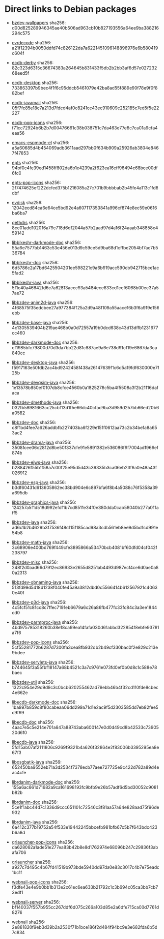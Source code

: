 # Direct links to Debian packages
 
  - [bzdev-wallpapers](./archive/pool/contrib/b/bzdev-wallpapers/bzdev-wallpapers_1.0.0_all.deb)
    sha256: d00d825289946345ae40b506ad963cb10b827193556a64ee9ba388216294c575
 
  - [cvrdecode](./archive/pool/contrib/c/cvrdecode/cvrdecode_1.3_all.deb)
    sha256: a21f12394b0050ddfd74c826122da7a6221451096148896976e6b580419c604f
 
  - [ecdb-derby](./archive/pool/contrib/e/ecdb-derby/ecdb-derby_0.1.8_all.deb)
    sha256: 82c323d6315c36674383a264645b831433f5db2b2bb3af6d57e02723268eed5f
 
  - [ecdb-desktop](./archive/pool/contrib/e/ecdb-desktop/ecdb-desktop_0.1.8_all.deb)
    sha256: 733863397b9bec4f1f6c95ddcb5461079e42ba8ad55f889e90f78e9f0f882bef
 
  - [ecdb-javamail](./archive/pool/contrib/e/ecdb-javamail/ecdb-javamail_0.1.7_all.deb)
    sha256: 05f7fc85e18c7a213d7fdcd4af0c8241cc43ec910609c252185c7ed5f5e22227
 
  - [ecdb-pop-icons](./archive/pool/contrib/e/ecdb-pop-icons/ecdb-pop-icons_0.1.8_all.deb)
    sha256: f71cc72924b6b2b7d00476661c38b038751c7da463e77e8c7ca01a9cfa4eaa56
 
  - [emacs-espmode-el](./archive/pool/contrib/e/emacs-espmode-el/emacs-espmode-el_1.1_all.deb)
    sha256: a5a60685d4b454069adb3611aad297bb0f634b909a25926ab3804e8467f47853
 
  - [epts](./archive/pool/contrib/e/epts/epts_1.1.32_all.deb)
    sha256: 94bf0c4fe39ed1458ff802da6b1e4239a2f623ea16cff96494c68bce00df6fc0
 
  - [epts-pop-icons](./archive/pool/contrib/e/epts-pop-icons/epts-pop-icons_1.1.32_all.deb)
    sha256: 2f7474625ef222dcfed375b1216085a27c701b9bbbbab2b45fe4a113c1fd8dbf
 
  - [evdisk](./archive/pool/contrib/e/evdisk/evdisk_1.13.1_all.deb)
    sha256: 12042ecd84ca6e64ce5bd92e4a607117353841a996cf874e8ec59e0616ba6ba7
 
  - [gethdrs](./archive/pool/contrib/g/gethdrs/gethdrs_1.1.1_all.deb)
    sha256: 8cc01add102016a79c718d6df2044a57b2aad97d4a16f24aaab348858e459142
 
  - [libbikeshr-darkmode-doc](./archive/pool/contrib/libb/libbikeshr-darkmode-doc/libbikeshr-darkmode-doc_1.4.9_all.deb)
    sha256: 55a6e7577bb1463c53e456e013d9c59ce5d9ba68d1cffbe2054bf7ac7b536784
 
  - [libbikeshr-doc](./archive/pool/contrib/libb/libbikeshr-doc/libbikeshr-doc_1.4.9_all.deb)
    sha256: 6d5786c2a17bd6425504201ee598221c9a6b919acc590cb942715bce1ac5fad2
 
  - [libbikeshr-java](./archive/pool/contrib/libb/libbikeshr-java/libbikeshr-java_1.4.9_all.deb)
    sha256: 5f1c40a46642fd6c7a62813acec93a5484ece833cd1cef6068b00ec37a57ae72
 
  - [libbzdev-anim2d-java](./archive/pool/contrib/libb/libbzdev-anim2d-java/libbzdev-anim2d-java_2.1.71_all.deb)
    sha256: 4f68575f35edcbee27a977384f125a2d9a48f109a55aace16b3f6a919e156ebb
 
  - [libbzdev-base-java](./archive/pool/contrib/libb/libbzdev-base-java/libbzdev-base-java_2.1.71_all.deb)
    sha256: 4c1305539404b219ae468b0a0d72557a19b0dcd638c43d13dffb1231677cc460
 
  - [libbzdev-darkmode-doc](./archive/pool/contrib/libb/libbzdev-darkmode-doc/libbzdev-darkmode-doc_2.1.71_all.deb)
    sha256: cf1985bfc79800d70d3da7bb22d81c887ae9a6e738d91cf19e6867da3ca840cc
 
  - [libbzdev-desktop-java](./archive/pool/contrib/libb/libbzdev-desktop-java/libbzdev-desktop-java_2.1.71_all.deb)
    sha256: f5917163e50fdb2ac4bd9242458f438a26147639f1c6d5a19fdf630000e7f25b
 
  - [libbzdev-devqsim-java](./archive/pool/contrib/libb/libbzdev-devqsim-java/libbzdev-devqsim-java_2.1.71_all.deb)
    sha256: 1e13578b850ef0107db8cfce4560b0a1825278c5ba4f5508a3f2b21116dafaca
 
  - [libbzdev-dmethods-java](./archive/pool/contrib/libb/libbzdev-dmethods-java/libbzdev-dmethods-java_2.1.71_all.deb)
    sha256: 032fb58981663cc25cbf13d1f5e66dc40cfac9ba3d959d257bb66ed20b6a0582
 
  - [libbzdev-doc](./archive/pool/contrib/libb/libbzdev-doc/libbzdev-doc_2.1.71_all.deb)
    sha256: c8f1bd4fee7a626addbfb227403ba6f229e151f0612aa73c2b34be1a8a653ac2
 
  - [libbzdev-drama-java](./archive/pool/contrib/libb/libbzdev-drama-java/libbzdev-drama-java_2.1.71_all.deb)
    sha256: 3508fcee06c2812d8be50f337cfe91e5891382e536086f9f7004ad1966ef874b
 
  - [libbzdev-ejws-java](./archive/pool/contrib/libb/libbzdev-ejws-java/libbzdev-ejws-java_2.1.71_all.deb)
    sha256: b288426f55b1f58a7c00f25e95d5d43c39335b3ca06eb23f9a0e48a43f026912
 
  - [libbzdev-esp-java](./archive/pool/contrib/libb/libbzdev-esp-java/libbzdev-esp-java_2.1.71_all.deb)
    sha256: b3df60431d613605862ec38bd904e6c897bfa6f8b4a5088c76f5358a39a695db
 
  - [libbzdev-graphics-java](./archive/pool/contrib/libb/libbzdev-graphics-java/libbzdev-graphics-java_2.1.71_all.deb)
    sha256: 124257a5f1d518d992efdf1b7cd8511e34f0e380dda0cab58040b277a011aff5
 
  - [libbzdev-java](./archive/pool/contrib/libb/libbzdev-java/libbzdev-java_2.1.71_all.deb)
    sha256: ad6c1b2b4629b3f7536f48c115f185cad98a3cdb561eb8ee9d5bd1cd991e54b8
 
  - [libbzdev-math-java](./archive/pool/contrib/libb/libbzdev-math-java/libbzdev-math-java_2.1.71_all.deb)
    sha256: 3c68906e400bd769f449cfe3895866a53470bcb4081bf60dfd04cf042f238797
 
  - [libbzdev-misc](./archive/pool/contrib/libb/libbzdev-misc/libbzdev-misc_2.1.71_all.deb)
    sha256: 248f2d0aad66d7912ec86933e2655d8251ab4493d987ecf4ce6d0ae0a80a2313
 
  - [libbzdev-obnaming-java](./archive/pool/contrib/libb/libbzdev-obnaming-java/libbzdev-obnaming-java_2.1.71_all.deb)
    sha256: 513fd99d5418d1238f040fe45a9a3812dbd0c5566414b612567921c40630e40f
 
  - [libbzdev-p3d-java](./archive/pool/contrib/libb/libbzdev-p3d-java/libbzdev-p3d-java_2.1.71_all.deb)
    sha256: 4c5fcf51c81cc8c7ffec7191eb6679a6c26a86fb477fc33fc84c3a3ee1844cd0
 
  - [libbzdev-parmproc-java](./archive/pool/contrib/libb/libbzdev-parmproc-java/libbzdev-parmproc-java_2.1.71_all.deb)
    sha256: 4bd975785318260b38e18ca99ea14fafa030d61abbd322854f8ebfe93781a7f6
 
  - [libbzdev-pop-icons](./archive/pool/contrib/libb/libbzdev-pop-icons/libbzdev-pop-icons_2.1.71_all.deb)
    sha256: 5cf55281772b6287d7300fa3cea8fb932db2b49cf330bac0f2e829c213e9bdee
 
  - [libbzdev-servlets-java](./archive/pool/contrib/libb/libbzdev-servlets-java/libbzdev-servlets-java_2.1.71_all.deb)
    sha256: b744645f3a55fbf18147a68b4521c3a7c9761e073fd0ef0b0d8c1c588e78baec
 
  - [libbzdev-util](./archive/pool/contrib/libb/libbzdev-util/libbzdev-util_2.1.71_all.deb)
    sha256: 1322c954e29d9d9c3c0bcb620255462ad79ebb46b4f32cd110fde8cbec4e662e
 
  - [libecdb-darkmode-doc](./archive/pool/contrib/libe/libecdb-darkmode-doc/libecdb-darkmode-doc_0.1.7_all.deb)
    sha256: 1ba997b859c8f80cabeaa06dd299a71d1e2ac9f5d2303585dd7eb82fee5c9f99
 
  - [libecdb-doc](./archive/pool/contrib/libe/libecdb-doc/libecdb-doc_0.1.7_all.deb)
    sha256: 4aac7e5c5e214e701a647a88743aba600147e0d0d49cd8b42533c7390520d6f0
 
  - [libecdb-java](./archive/pool/contrib/libe/libecdb-java/libecdb-java_0.1.7_all.deb)
    sha256: 5fd15ab07af2111806c9269f9321b4a626f32864e2f83006b3395295ea8e67f3
 
  - [libosgbatik-java](./archive/pool/contrib/libo/libosgbatik-java/libosgbatik-java_0.4.2_all.deb)
    sha256: 652450ba9552eb71a3d2534f7378ecb77aee727725e9c422d782a89d4eac4cfe
 
  - [librdanim-darkmode-doc](./archive/pool/contrib/libr/librdanim-darkmode-doc/librdanim-darkmode-doc_1.4.13_all.deb)
    sha256: 155a6ac661d71682a9ca161698193fc9bfb9e26b57adf6d5bd30052c9081b82b
 
  - [librdanim-doc](./archive/pool/contrib/libr/librdanim-doc/librdanim-doc_1.4.13_all.deb)
    sha256: 5ce1f1abc44d7c1336d9ccc651101c72546c3f81aa57a64e828aad75f96de932
 
  - [librdanim-java](./archive/pool/contrib/libr/librdanim-java/librdanim-java_1.4.13_all.deb)
    sha256: 6a412c377b19752a54f533e19442245bbcefb981bfb67c5b7f643bdc423b6a8d
 
  - [qrlauncher-pop-icons](./archive/pool/contrib/q/qrlauncher-pop-icons/qrlauncher-pop-icons_1.14_all.deb)
    sha256: da628062a1ade51e277ea83b42b8e8d1762974e68096b247c29836f3abafa706
 
  - [qrlauncher](./archive/pool/contrib/q/qrlauncher/qrlauncher_1.14_all.deb)
    sha256: a927c7d495c4b67fd41519b973bde5940dd97da0e83c3017c4b7e75eadc1bc1f
 
  - [webnail-pop-icons](./archive/pool/contrib/w/webnail-pop-icons/webnail-pop-icons_1.6.28_all.deb)
    sha256: f3dfe43e4e9b0bb1b313e2c61ec6ea633b21792c1c3b694c05ca3bb7cb73edf1
 
  - [webnail-server](./archive/pool/contrib/w/webnail-server/webnail-server_1.6.28_all.deb)
    sha256: bf140037f557b955cc267ddf6d075c266a103d85e2a6dfe715ca00d7761d8276
 
  - [webnail](./archive/pool/contrib/w/webnail/webnail_1.6.28_all.deb)
    sha256: 2e881820f9eb3d39b2a2530f71b1bce186f2d484f94bc9e3e682fda6b5d7c834
